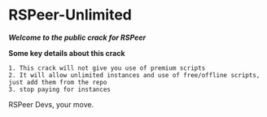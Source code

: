 # RSPeer-Unlimited

***Welcome to the public crack for RSPeer***

**Some key details about this crack**
```
1. This crack will not give you use of premium scripts
2. It will allow unlimited instances and use of free/offline scripts, just add them from the repo
3. stop paying for instances
```

RSPeer Devs, your move.
